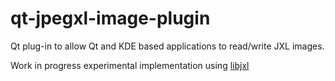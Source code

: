 # qt-jpegxl-image-plugin
Qt plug-in to allow Qt and KDE based applications to read/write JXL images.

Work in progress experimental implementation using [libjxl](https://gitlab.com/wg1/jpeg-xl/)
